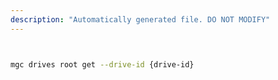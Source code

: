 ```yaml
---
description: "Automatically generated file. DO NOT MODIFY"
---
```


```bash


mgc drives root get --drive-id {drive-id}

```